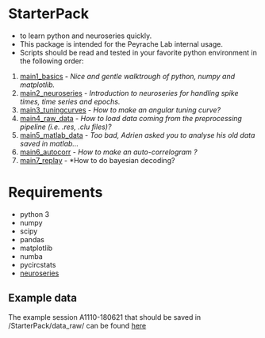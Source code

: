 # StarterPack
- to learn python and neuroseries quickly. 
- This package is intended for the Peyrache Lab internal usage. 
- Scripts should be read and tested in your favorite python environment in the following order:

1. [main1_basics](https://github.com/PeyracheLab/StarterPack/blob/master/python/main1_basics.py) - *Nice and gentle walktrough of python, numpy and matplotlib.*
2. [main2_neuroseries](https://github.com/PeyracheLab/StarterPack/blob/master/python/main2_neuroseries.py) - *Introduction to neuroseries for handling spike times, time series and epochs.*
3. [main3_tuningcurves](https://github.com/PeyracheLab/StarterPack/blob/master/python/main3_tuningcurves.py) - *How to make an angular tuning curve?*
4. [main4_raw_data](https://github.com/PeyracheLab/StarterPack/blob/master/python/main4_raw_data.py) - *How to load data coming from the preprocessing pipeline (i.e. .res, .clu files)?*
5. [main5_matlab_data](https://github.com/PeyracheLab/StarterPack/blob/master/python/main5_matlab_data.py) - *Too bad, Adrien asked you to analyse his old data saved in matlab...*
6. [main6_autocorr](https://github.com/PeyracheLab/StarterPack/blob/master/python/main6_autocorr.py) - *How to make an auto-correlogram ?*
7. [main7_replay](https://github.com/PeyracheLab/StarterPack/blob/master/python/main7_replay.py) - *How to do bayesian decoding?



# Requirements
- python 3
- numpy 
- scipy
- pandas
- matplotlib
- numba
- pycircstats
- [neuroseries](https://github.com/PeyracheLab/neuroseries)

## Example data

The example session A1110-180621 that should be saved in /StarterPack/data_raw/ can be found [here](https://www.dropbox.com/sh/cuz6x9g0ru3bqvo/AACubJBC4gseHLmBOmY7h8mVa?dl=1)
